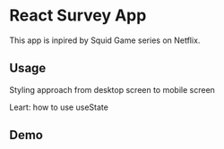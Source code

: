# React Survey App

This app is inpired by Squid Game series on Netflix.

## Usage

Styling approach from desktop screen to mobile screen

Leart: 
how to use useState 

## Demo 


